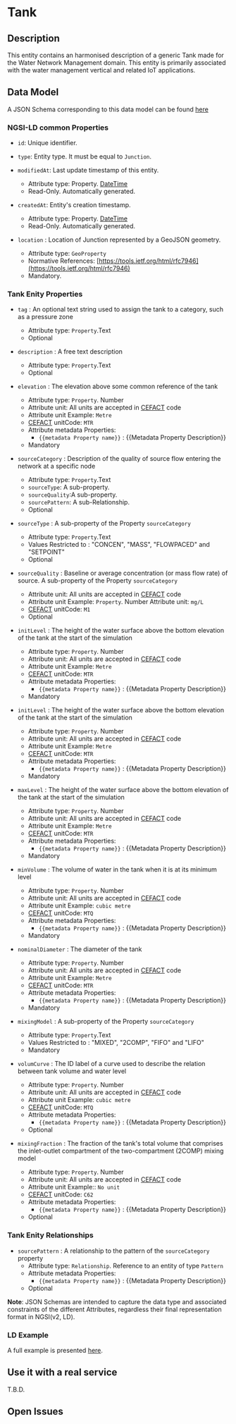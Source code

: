 # Tank

## Description
This entity contains an harmonised description of a generic Tank made for the Water Network Management domain. This entity is primarily associated with the water management vertical and related IoT applications.

## Data Model

A JSON Schema corresponding to this data model can be found [here](../schema.json)

### NGSI-LD common Properties
-   `id`: Unique identifier.

-   `type`: Entity type. It must be equal to `Junction`.

-   `modifiedAt`: Last update timestamp of this
    entity.

    -   Attribute type: Property. [DateTime](https://schema.org/DateTime)
    -   Read-Only. Automatically generated.

-   `createdAt`: Entity's creation timestamp.

    -   Attribute type: Property. [DateTime](https://schema.org/DateTime)
    -   Read-Only. Automatically generated.

-   `location` : Location of Junction represented by a GeoJSON geometry.

    -   Attribute type: `GeoProperty`
    -   Normative References:
        [https://tools.ietf.org/html/rfc7946](https://tools.ietf.org/html/rfc7946)
    -   Mandatory.


### Tank Enity Properties

-   `tag` : An optional text string used to assign the tank to a category, such as a pressure zone
    -   Attribute type: `Property`.Text
    -   Optional

-   `description` : A free text description
    -   Attribute type: `Property`.Text
    -   Optional


-   `elevation` : The elevation above some common reference of the tank
    -   Attribute type: `Property`. Number
    -   Attribute unit: All units are accepted in [CEFACT](https://www.unece.org/cefact.html) code
    -   Attribute unit Example: `Metre`
    -   [CEFACT](https://www.unece.org/cefact.html) unitCode: `MTR`
    -   Attribute metadata Properties:
        -   `{{metadata Property name}}` : {{Metadata Property Description}}
    -   Mandatory

-   `sourceCategory` : Description of the quality of source flow entering the network at a specific node
    -   Attribute type: `Property`.Text
    -   `sourceType`: A sub-property.
    -   `sourceQuality`:A sub-property.
    -   `sourcePattern`: A sub-Relationship.
    -   Optional

-   `sourceType` : A sub-property of the Property `sourceCategory`
    -   Attribute type: `Property`.Text
    -   Values Restricted to : "CONCEN", "MASS", "FLOWPACED" and "SETPOINT"
    -   Optional

-   `sourceQuality` : Baseline or average concentration (or mass flow rate) of source. A sub-property of the Property `sourceCategory`
    -   Attribute unit: All units are accepted in [CEFACT](https://www.unece.org/cefact.html) code
    -   Attribute unit Example: `Property`. Number
    Attribute unit: `mg/L`
    -   [CEFACT](https://www.unece.org/cefact.html) unitCode: `M1`
    -   Optional

-   `initLevel` : The height of the water surface above the bottom elevation of the tank at the start of the simulation
    -   Attribute type: `Property`. Number
    -   Attribute unit: All units are accepted in [CEFACT](https://www.unece.org/cefact.html) code
    -   Attribute unit Example: `Metre`
    -   [CEFACT](https://www.unece.org/cefact.html) unitCode: `MTR`
    -   Attribute metadata Properties:
        -   `{{metadata Property name}}` : {{Metadata Property Description}}
    -   Mandatory

-   `initLevel` : The height of the water surface above the bottom elevation of the tank at the start of the simulation
    -   Attribute type: `Property`. Number
    -   Attribute unit: All units are accepted in [CEFACT](https://www.unece.org/cefact.html) code
    -   Attribute unit Example: `Metre`
    -   [CEFACT](https://www.unece.org/cefact.html) unitCode: `MTR`
    -   Attribute metadata Properties:
        -   `{{metadata Property name}}` : {{Metadata Property Description}}
    -   Mandatory

-   `maxLevel` : The height of the water surface above the bottom elevation of the tank at the start of the simulation
    -   Attribute type: `Property`. Number
    -   Attribute unit: All units are accepted in [CEFACT](https://www.unece.org/cefact.html) code
    -   Attribute unit Example: `Metre`
    -   [CEFACT](https://www.unece.org/cefact.html) unitCode: `MTR`
    -   Attribute metadata Properties:
        -   `{{metadata Property name}}` : {{Metadata Property Description}}
    -   Mandatory

-   `minVolume` : The volume of water in the tank when it is at its minimum level
    -   Attribute type: `Property`. Number
    -   Attribute unit: All units are accepted in [CEFACT](https://www.unece.org/cefact.html) code
    -   Attribute unit Example: `cubic metre`
    -   [CEFACT](https://www.unece.org/cefact.html) unitCode: `MTQ`
    -   Attribute metadata Properties:
        -   `{{metadata Property name}}` : {{Metadata Property Description}}
    -   Mandatory

-   `nominalDiameter` : The diameter of the tank
    -   Attribute type: `Property`. Number
    -   Attribute unit: All units are accepted in [CEFACT](https://www.unece.org/cefact.html) code
    -   Attribute unit Example: `Metre`
    -   [CEFACT](https://www.unece.org/cefact.html) unitCode: `MTR`
    -   Attribute metadata Properties:
        -   `{{metadata Property name}}` : {{Metadata Property Description}}
    -   Mandatory

-   `mixingModel` : A sub-property of the Property `sourceCategory`
    -   Attribute type: `Property`.Text
    -   Values Restricted to :  "MIXED", "2COMP", "FIFO" and "LIFO"
    -   Mandatory

-   `volumCurve` : The ID label of a curve used to describe the relation between tank volume and water level
    -   Attribute type: `Property`. Number
    -   Attribute unit: All units are accepted in [CEFACT](https://www.unece.org/cefact.html) code
    -   Attribute unit Example: `cubic metre`
    -   [CEFACT](https://www.unece.org/cefact.html) unitCode: `MTQ`
    -   Attribute metadata Properties:
        -   `{{metadata Property name}}` : {{Metadata Property Description}}
    -   Optional

-   `mixingFraction` : The fraction of the tank's total volume that comprises the inlet-outlet compartment of the two-compartment (2COMP) mixing model
    -   Attribute type: `Property`. Number
    -   Attribute unit: All units are accepted in [CEFACT](https://www.unece.org/cefact.html) code
    -   Attribute unit Example:: `No unit`
    -   [CEFACT](https://www.unece.org/cefact.html) unitCode: `C62`
    -   Attribute metadata Properties:
        -   `{{metadata Property name}}` : {{Metadata Property Description}}
    -   Optional

### Tank Enity Relationships

-   `sourcePattern` : A relationship to the pattern of the `sourceCategory` property
    -   Attribute type: `Relationship`. Reference to an entity of type `Pattern`
    -   Attribute metadata Properties:
        -   `{{metadata Property name}}` : {{Metadata Property Description}}
    -   Optional

**Note**: JSON Schemas are intended to capture the data type and associated
constraints of the different Attributes, regardless their final representation
format in NGSI(v2, LD).

### LD Example

A full example is presented [here](../example-normalized-ld.jsonld).

## Use it with a real service

T.B.D.

## Open Issues

